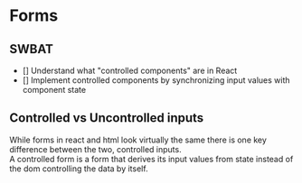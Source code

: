 # Forms
## SWBAT
- [] Understand what "controlled components" are in React
- [] Implement controlled components by synchronizing input values with component state

## Controlled vs Uncontrolled inputs
While forms in react and html look virtually the same there is one key difference between the two, controlled inputs.   
A controlled form is a form that derives its input values from state instead of the dom controlling the data by itself.  


 